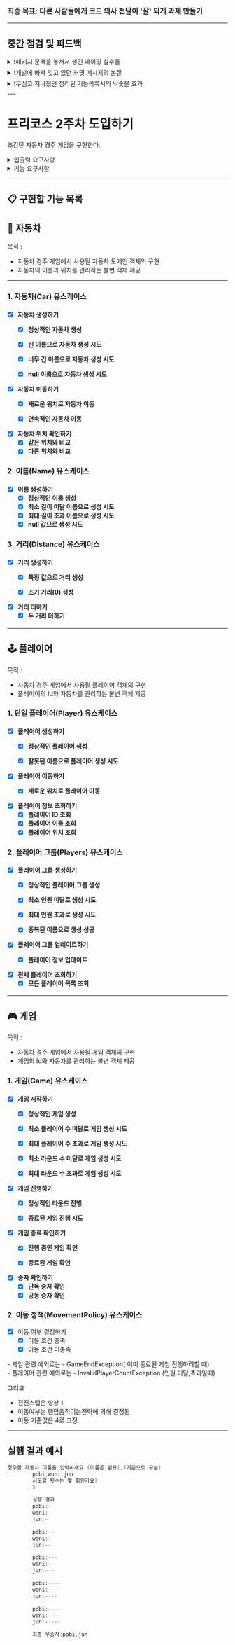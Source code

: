 ### 최종 목표: 다른 사람들에게 코드 의사 전달이 '잘' 되게 과제 만들기

---

## 중간 점검 및 피드백

<details>
<summary> ❗️패키지 문맥을 놓쳐서 생긴 네이밍 실수들</summary>

개발하면서 이름의 의도를 잘 드러내기 위해 이름을 길게 했다. 그러다보니 각각의 클래스들을 합치다 보니 중복된 이름들이 다수 존재했다

## 문제 예시

```java
// 예를들어
class RacingCarGame {
    GamePlayer gamePlayer;
}

class GamePlayer {
    RacingCar car;

    void playGame();
}

class RacingCar {
}

// 결과
// 너무 많은 Racing 문맥 중복
RacingCarGame → GamePlayer → RacingCar
```

🔥 객체들간의 관계를 생각 안 하고 독립적으로 클래스들을 만들어 네이밍을 자세히 만들었더니, 합쳤을 때 중복이름들이 발생해서 오히려 가독성이 떨어졌다.🔥

뒤늦게 깨달아 한숨이 많이 나왔었고, 1주차 피드백 문서를 `중복이름으로 가독성저하 문제해결관점`으로 정독 했다.

- 나자신 그리고 다른사람들과의 소통을 위해서,서 클래스역할,함수역할,변수역할에 대한 `의도`를 드러내어 혼란을 방지한다.
- 의도를 드러낼 수 있다면 이름이 길어져도 좋다. 하지만 길게 해서 `문맥`을 중복해서 혼란을 일으키면 안된다.
    - 예를 들어 클래스 이름이 Order라면 shipOrder라고 메서드 이름을 지을 필요가 없다. - Order라는 중복이 문맥을 끊는다.
    - 짧게 ship이라고 하면 클라이언트에서는 order.ship()라고 호출하며, 간결한 호출의 표현이 된다.

내 문제는 클라이언트를 무시한채, 문맥 중복으로 인해 의도를 드러내지 못했다.

이제는 클라이언트(호출하는 쪽)을 제대로 고려하여 문맥의 의도를 드러내는 것을 목표로 한다.
그렇다면 위의 문제 코드를 어떻게 해결하면 좋을까?

## 문제 예시 - 리팩토링!

먼저 문맥 중복된 부분을 잘라냈다.

```java
class Game {
    Player player;
}

class Player {
    Car car;

    void play();
}

class Car {
}

// 결과
// Racing 문맥이 사라짐, 한편 의도 명확성 증가 
Game->Player->Car
```

사라진 Racing 문맥을 어떻게 살려낼지 코드를 한참 보다가,
2주차 패키지구조가 racingcar로 '왜' 만들어졌을까 고민하니까 racingcar의 맥락을 먼저 제공해준것임을 자각하게됐다.

### 깨달은점

나는 지금까지 각각의 객체에 큰맥락을 포함시키려고 노력했던 것이였다.
제공받은 패키지가 `왜 racingcar로 제공해줬을까?` 생각 못하고 개발하고 있었다.
즉, 패키지의 의미를 외면한채 개발하고 있었다.
이번 기회로 패키지의 활용성을 다시 공부하고 어떻게 더 잘 활용할 수 있을지 고민하면서 개발해야겠다.



</details>


<details>
<summary> ❗개발에 빠져 잊고 있던 커밋 메시지의 본질</summary>

## 내 커밋들.. 잘 안읽히는 것 같다.

내 커밋 메시지를 다시 확인해봤다.
지금 나는 너무 개발에만 빠져 들어 커밋 메세지 작성을 소홀히 하고 있는 것 같다.

- feat: 플레이어가 자동차를 앞으로 움직이는 기능 추가 -> 더 간결하게 할 수 있을 것 같은데? feat인데 기능추가는 중복 인듯?
- feat: 게임넘버제너레이터로부터 숫자 뽑기 기능 추가 -> '누가?' 했는지 드러나지 않아서 아쉽고, 어떻게 개발하는지까지 읽어야하니까 무엇을 개발했는지 한 눈에 안 보이는 문제가 있다.

인사이트를 얻기 위해 여러 글들을 찾아보고 다음과 같이 개선 했다.

> - (변경 전) feat: 플레이어가 자동차를 앞으로 움직이는 기능 추가
> - (변경 후) feat: 플레이어 자동차 이동 구현
>
> - (변경 전) feat: 게임넘버제너레이터로부터 숫자 뽑기 기능 추가
> - (변경 후) feat: 플레이어 랜덤 이동 조건 구현

지금부터라도.. 내 커밋을 볼 사람들을 생각하면서 더 신중하게 작성해야겠다.
아래는 1주차 피드백 문서 내용이다.

### '팀'의 좋은 코드 리뷰 문화는 '작은 커밋'을 작성하는 것에서 비롯된다.

> ### 1. 제목과 본문은 한 줄 띄워 분리하기
>
> 정말 간단할때는 다음과 같이 할 수도 있다
>  - 쌍따옴표 한 개 빼먹었다..--; 수정
>  - 어제부로 저장소 URL이 바뀜. URL 한 개만 업데이트
>
> 하지만! 간단히 안된다면 제목과 본문에 하나의 라인을 띄우자. git log를 찍었을 때 전부 붙여져 뚱뚱히 보인다.

> ### 2. 제목은 영문 기준 50자 내로
> - 가장 간결히 요약된 제목 유도하기

> ### 3. 제목 끝에 '.' 금지
> - 영문법의 문제긴 하다. 하지만 .을 안쓴다면 문장 대신 간결한 구문들로 제목을 지을 수 있다.

> ### 4. 제목은 간결한 구문으로
> 제목: 무엇을 했는지 간단히
> 예를 들어 다음과 같이 작성할 수 있다.
> ```java
> // 1. 기능 추가시
> // 패턴: feat: [기능명] [동작] 기능 추가
> feat: 포인트 적립 계산 기능 추가
> feat: 회원 등급 자동 승급 기능 추가
> feat: 이메일 인증 발송 기능 추가
> 
> // 2. 버그 수정시
> // 패턴: fix: [문제상황] [해결방안] 수정
> fix: 장바구니 상품 중복 추가 방지 로직 수정
> fix: 주문 취소시 재고 미반영 문제 수정
> fix: 회원 포인트 소수점 절사 오류 수정
> 
> // 3. 리팩토링시
> // 패턴: refactor: [대상] [개선사항] 분리/개선
> refactor: 주문 처리 로직 단일 책임 원칙에 따라 분리
> refactor: 상품 조회 메서드 성능 개선
> refactor: 결제 처리 중복 코드 제거
> 
> 잘못된 예시
> // 너무 길고 자세함
> feat: PlayerValidator 클래스를 추가하고 PlayerService에서 검증 로직을 분리하여 단일 책임 원칙을 준수하도록 개선
> // 어떻게에 초점이 맞춰짐
> feat: PlayerValidator 클래스 생성 후 메서드 추가
> ```

> ### 5. 본문은 `어떻게`보다 `무엇을`, `왜`에 맞춰 작성하기
> - `어떻게`는 코드를 보면 알 수 있고, 코드만으로는 `무엇을`,`왜`같은 의도와 맥락을 파악하기 어렵다.
> - 변경 이유를 먼저 알면, 나중에 해당 코드를 수정/제거할 때 더 좋은 판단 가능
> - 제목에서 무엇을 했는지 간단히 설명 했으니, 본문은 왜 했는지 설명하는게 좋음
> - ```java
>   // BAD - 어떻게에 초점
>   PlayerService에 validatePlayersCount 메서드를 추가하고
>   PlayerValidator 클래스로 검증 로직을 이동시킴
>   
>   // GOOD - 무엇을, 왜에 초점
>   플레이어 수 검증 로직을 분리하여 단일 책임 원칙 준수
>   - 플레이어 생성과 검증 책임을 분리하여 코드 응집도 향상
>   - 향후 검증 로직 변경/확장이 용이하도록 개선"
>   ```

    >   ```java

> // BAD
> 게임 라운드 횟수 검증을 위해 if문 추가
>
>   // GOOD
> 게임 라운드 횟수 유효성 검증 추가
>   - 잘못된 라운드 횟수로 인한 게임 진행 버그 방지
>   - 최소1회, 최대 100회로 제한하여 시스템 리소스 보호
>
>

```
- 타입 규칙 - 
feat: 새로운 기능 추가 밍
fix: 버그 수정
refactor: 코드 리팩토링 (기능변경 없음)
style: 코드 포맷팅, 세미콜론 누락 등 스타일 변경
test: 테스트 코드 추가/수정
docs: 문서 수정
chore: 빌드 관련 파일 수정
```

</details>

<details>
<summary> ❗️무심코 지나쳤던 정리된 기능목록서의 낙숫물 효과</summary>

## 발단:

`보기 좋은 네이밍을 고민하다가` → `패키지 구조의 중요성을 깨달음` → `패키지 구조를 잘 설계하는 방법을 고민` → `기능 요구사항을 탄탄히 세우자는 결론`

발단:  보기좋은 네이밍 설계법을 탐구하다가 패키지 구조 설계의 중요성을 배웠고,<br>
어떻게 패키지 구조를 잘 설계할 수 있을지 고민하다가 내린 결론은 바로 `'기능 요구사항을 탄탄히 세우자'` 였다.
<br> 왜 이런 결론을 내렸냐면, 지금까지 내 개발 프로세스는 어땠는지 뒤돌아보니까 못봤던 문제점들이 보이기 시작했다.
전체를 생각을 전혀 안하고, 우선 하나씩 개별 도메인의 요구사항을 구현하면서
그때그때 패키지 구조를 추가해나가고 있었다.
이렇게 독립적으로 기능 요구사항을 추가하다보니 같은 레벨에 있는 패키지들간의 중복된 맥락이 자꾸 생기게 됐다.
이런 실수를 방지하려면 결국 처음부터 과제 진행 요구사항을 제대로 정리하고 시작해야 한다는 동기가 생기게 됐다.

동기가 생기다 보니, 2주차 프로코스 문서를 다시 읽어보게 됐다.

2주차 프리코스 `과제 진행 요구사항1`에 다음과 같이 명시 돼있다.

- `기능을 구현하기 전 README.md에 구현할 기능 목록을 정리해 추가한다.`
- `Git의 커밋 단위는 앞 단계에서 README.md에 정리한 기능 목록 단위로 추가한다.`
- AngularJS Git Commit Message Conventions을 참고해 커밋 메시지를 작성한다.

왜 제목이 `과제 진행`이고, 왜 `요구사항에 1`이 붙었는지 그 이유를 이제야 알 것 같다.<br>
직접적으로 왜 이렇게 해야하는지 알려주지는 않았지만, 제대로 방향을 알려주고 있었다.

구현할 기능 목록의 `정리`에서 `정리`란 `흐트러지거나 혼란스러운 상태에 있는 것을 한 곳에 모으거나 치워서 질서 있는 상태가 되게 함`을 의미한다.

만약 기능 목록 정리를 안한다면, 도미노처럼 혼란이 커질 것이다. `정리 안된 기능 목록`→`패키지 설계` → `클래스 네이밍` → `메서드 네이밍` → `상수 네이밍`

후후.... 나는 망했다. 이거 언제 다 수정하지 ? 밤 새야 되나?

## 나아가기:

어떻게 기능 목록 `정리`를 `잘` 할수 있을까?<br>
인터넷에 찾아본 결과 구체적인 기능을 적을수록 정리된 목록서라는 글을 많이 봤다.
<br> 그래서 나도 구체적으로 작성했었다. 하지만 개발이 완성되고, 메서드의 길이를 줄이기 위해 분리해낼 수록 목록서를 수정하는 번거로움이 많았다.

```java
// 작성했었던 기능 목록서
[x]게임 횟수,자동차들을 받아 자신을 생성한다.
        -게임횟수그리고자동차들입력받으면_생성한다
        -자동차최대5대초과시_예외처리
        -자동차최소2대미만시_예외처리
        -게임횟수100번초과시_예외처리
        -게임횟수1번미만시_예외처리
```

누군가 피드백을 해줬으면 좋겠다 생각했을 때!
1주차 코드 리뷰하는 사람들의 기능 목록서 작성들을 수십 개 정독 했다.

다양한 사람들의 목록서를 읽을 수록, 정리 된 목록서가 무엇인지 피드백을 받았고 내 생각을 정리했다.

### `정리 된 기능 목록`이란

> <h3>1.적절한 추상화 수준을 유지하는 목록</h3>
> - 너무 세부적이지 않아 리팩토링 시 수정이 빈번하지 않음
> - 하나의 책임을 명확하게 표현하는 수준으로 작성
> ````java서
>   // 예시:
>   기존: "게임횟수그리고자동차들입력받으면_생성한다"
>   개선: "게임 설정값 검증하기"
> ````


> <h3>2. 도메인 맥락을 반영하는 목록</h3>
>  - 비즈니스 요구사항을 기준으로 기능을 구분
>  - 패키지 구조 설계의 기반이 될 수 있는 수준
> ````java
>    // 예시:
>   - [게임 설정]
>    - 게임 설정값 검증하기
>    - 자동차 대수 검증하기
>    - 게임 횟수 검증하기
> ````


> <h3>3. 관련 기능끼리 그룹화된 목록</h3>
>  - 연관된 기능들을 카테고리로 묶어서 표현
>  - 패키지 간 중복된 맥락이 생기지 않도록 사전에 방지
> ````java
>    // 예시:
>   - [게임 진행]
>    - 자동차 이동하기
>    - 라운드 진행하기
>   - [게임 결과]
>    - 우승자 판단하기
>    - 게임 결과 출력하기
> ````
>




</details>
---

# 프리코스 2주차 도입하기

초간단 자동차 경주 게임을 구현한다.



<details>
<summary> 입출력 요구사항</summary>

## 입력

경주할 자동차 이름을 쉼표(,)로 구분하여 여러개 받는다.
게임 시도할 횟수를 정수 1~20까지만 입력 받을 수 있다.

- 사용자가 입력하는 값은 camp.nextstep.edu.missionutils.Console의 readLine()을 활용한다.

## 출력

- 차수별로 실행 결과를 "{이름} : {이동횟수}" 형식으로 사용자 수 만큼 출력한다.
    - 이동횟수는 "-" 갯수이고, 문자를 붙여서 출력해야한다.
    - 이동횟수가 없을 경우 ""으로 처리한다.

```java
// 차수별 실행 결과
pobi:--
        woni:----
        jun: 
```

- 최종 우승자를 마지막에 출력하고, 게임을 종료한다.

```java
최종 우승자:pobi,jun
```

</details>

<details>
<summary> 기능 요구사항</summary>

# 기능 요구사항

## 자동차 경주 애플리케이션

- 게임 횟수가 주어지고 이 횟수만큼 자동차가 행동을 한다.
- 자동차는 n대 존재한다.
    - (0 < n <6)
- 자동차가 전진한다.
- 자동차가 멈춘다.
- 자동차는 이름이 있다.
- 전진한 자동차 이름, 전진한 횟수를 함께 출력한다.
- 사용자는 총 이동 횟수를 입력한다.
- 자동차 전진 조건은 도출된 무작위 값이 4 이상인 경우다
    - (0~9 사이로 무작위 값을 구한다.)
- 자동차 경주 게임을 완료된 후, 우승자를 출력한다.성
    - (우승자는 한 명 이상일 수 있다.)
    - 우승자가 여러 명일 경우 쉼표(,)를 이용하여 구분한다.
- 사용자가 잘못된 값을 입력할 경우 IllegalArgumentException을 발생시킨 후 애플리케이션은 종료되어야 한다.

</details>

---

## 📋 구현할 기능 목록

## 🚗 자동차

목적 :

- 자동차 경주 게임에서 사용될 자동차 도메인 객체의 구현
- 자동차의 이름과 위치를 관리하는 불변 객체 제공

---

<h3>1. 자동차(Car) 유스케이스 </h3>
<h4>

- [x] 자동차 생성하기
    - [x] 정상적인 자동차 생성
    - [x] 빈 이름으로 자동차 생성 시도
    - [x] 너무 긴 이름으로 자동차 생성 시도
    - [x]  null 이름으로 자동차 생성 시도


- [x] 자동차 이동하기
    - [x] 새로운 위치로 자동차 이동
    - [x] 연속적인 자동차 이동


- [x] 자동차 위치 확인하기
    - [x] 같은 위치와 비교
    - [x] 다른 위치와 비교
      </h4>

<h3>2. 이름(Name) 유스케이스</h3>

<h4>

- [x] 이름 생성하기
    - [x] 정상적인 이름 생성
    - [x] 최소 길이 미달 이름으로 생성 시도
    - [x] 최대 길이 초과 이름으로 생성 시도
    - [x] null 값으로 생성 시도

</h4>



<h3>3. 거리(Distance) 유스케이스 </h3>

<h4>

- [x]  거리 생성하기
    - [x] 특정 값으로 거리 생성
    - [x] 초기 거리(0) 생성


- [x] 거리 더하기
    - [x] 두 거리 더하기

</h4>

---

## 🕹️ 플레이어

목적 :

- 자동차 경주 게임에서 사용될 플레이어 객체의 구현
- 플레이어의 Id와 자동차를 관리하는 불변 객체 제공

<h3>1. 단일 플레이어(Player) 유스케이스 </h3>

<h4>

- [x] 플레이어 생성하기
    - [x] 정상적인 플레이어 생성
    - [x] 잘못된 이름으로 플레이어 생성 시도


- [x] 플레이어 이동하기
    - [x] 새로운 위치로 플레이어 이동


- [x] 플레이어 정보 조회하기
    - [x] 플레이어 ID 조회
    - [x] 플레이어 이름 조회
    - [x] 플레이어 위치 조회
      </h4>

<h3>2. 플레이어 그룹(Players) 유스케이스 </h3>

<h4>

- [x] 플레이어 그룹 생성하기
    - [x] 정상적인 플레이어 그룹 생성
    - [x] 최소 인원 미달로 생성 시도
    - [x] 최대 인원 초과로 생성 시도
    - [x] 중복된 이름으로 생성 성공


- [x] 플레이어 그룹 업데이트하기
    - [x] 플레이어 정보 업데이트


- [x] 전체 플레이어 조회하기
    - [x] 모든 플레이어 목록 조회

</h4>

---

## 🎮 게임

목적 :

- 자동차 경주 게임에서 사용될 게임 객체의 구현
- 게임의 Id와 자동차를 관리하는 불변 객체 제공

<h3>1. 게임(Game) 유스케이스</h3>

<h4>

- [x] 게임 시작하기
    - [x] 정상적인 게임 생성
    - [x] 최소 플레이어 수 미달로 게임 생성 시도
    - [x] 최대 플레이어 수 초과로 게임 생성 시도
    - [x] 최소 라운드 수 미달로 게임 생성 시도
    - [x] 최대 라운드 수 초과로 게임 생성 시도


- [x] 게임 진행하기
    - [x] 정상적인 라운드 진행
    - [x] 종료된 게임 진행 시도


- [x] 게임 종료 확인하기
    - [x] 진행 중인 게임 확인
    - [x] 종료된 게임 확인


- [x] 승자 확인하기
    - [x] 단독 승자 확인
    - [x] 공동 승자 확인

<h3>2. 이동 정책(MovementPolicy) 유스케이스</h3>

- [x] 이동 여부 결정하기
    - [x] 이동 조건 충족
    - [x] 이동 조건 미충족

</h4>
- 게임 관련 예외로는 - GameEndException( 이미 종료된 게임 진행하려할 때)
<br>
- 플레이어 관련 예외로는 - InvalidPlayerCountException (인원 미달,초과일때)

그리고

- 전진스텝은 항상 1
- 이동여부는 랜덤움직이는전략에 의해 결정됨
- 이동 기준값은 4로 고정

---

## 실행 결과 예시

```java
경주할 자동차 이름을 입력하세요.(이름은 쉼표(,)기준으로 구분)
        pobi,woni,jun
        시도할 횟수는 몇 회인가요?
        5

        실행 결과
        pobi:-
        woni:
        jun:-

        pobi:--
        woni:-
        jun:--

        pobi:---
        woni:--
        jun:---

        pobi:----
        woni:---
        jun:----

        pobi:-----
        woni:----
        jun:-----

        최종 우승자:pobi,jun
```